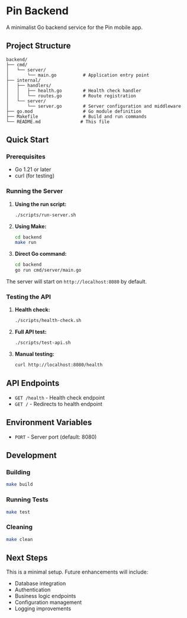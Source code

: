 # Pin Backend

A minimalist Go backend service for the Pin mobile app.

## Project Structure

```
backend/
├── cmd/
│   └── server/
│       └── main.go          # Application entry point
├── internal/
│   ├── handlers/
│   │   ├── health.go        # Health check handler
│   │   └── routes.go        # Route registration
│   └── server/
│       └── server.go        # Server configuration and middleware
├── go.mod                   # Go module definition
├── Makefile                 # Build and run commands
└── README.md               # This file
```

## Quick Start

### Prerequisites

- Go 1.21 or later
- curl (for testing)

### Running the Server

1. **Using the run script:**
   ```bash
   ./scripts/run-server.sh
   ```

2. **Using Make:**
   ```bash
   cd backend
   make run
   ```

3. **Direct Go command:**
   ```bash
   cd backend
   go run cmd/server/main.go
   ```

The server will start on `http://localhost:8080` by default.

### Testing the API

1. **Health check:**
   ```bash
   ./scripts/health-check.sh
   ```

2. **Full API test:**
   ```bash
   ./scripts/test-api.sh
   ```

3. **Manual testing:**
   ```bash
   curl http://localhost:8080/health
   ```

## API Endpoints

- `GET /health` - Health check endpoint
- `GET /` - Redirects to health endpoint

## Environment Variables

- `PORT` - Server port (default: 8080)

## Development

### Building

```bash
make build
```

### Running Tests

```bash
make test
```

### Cleaning

```bash
make clean
```

## Next Steps

This is a minimal setup. Future enhancements will include:
- Database integration
- Authentication
- Business logic endpoints
- Configuration management
- Logging improvements
